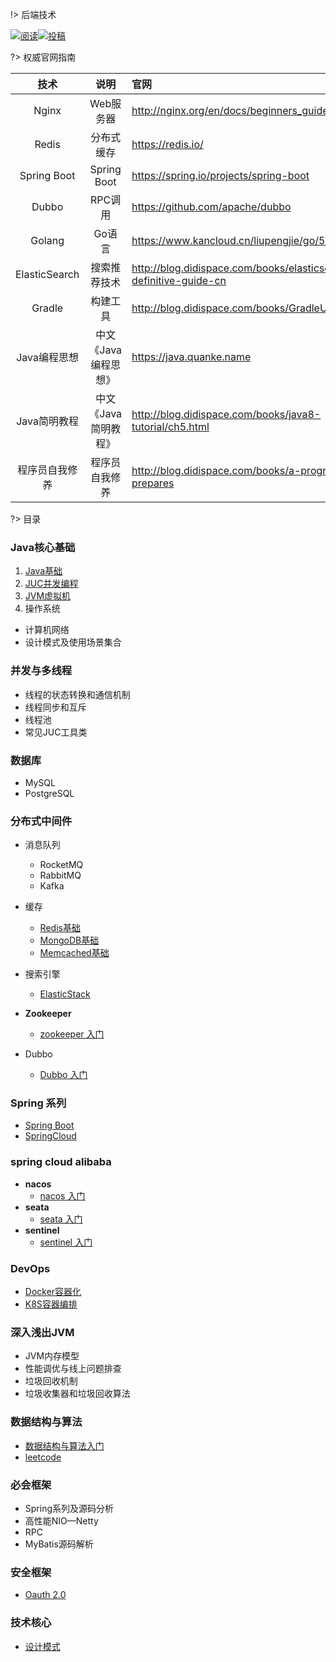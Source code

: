 !>   后端技术 

<a href="https://github.com/GitHubWxw/Study"><img src="https://img.shields.io/badge/阅读-read-brightgreen.svg" alt="阅读"></a><a href="https://github.com/GitHubWxw/Study#io"><img src="https://img.shields.io/badge/Java-面试指南-important" alt="投稿"></a>

?>  权威官网指南

|    技术     |     说明     | 官网 |
| :---------: | :----------: | :-------------------------------------------- |
|    Nginx    |  Web服务器   | http://nginx.org/en/docs/beginners_guide.html |
|    Redis    |  分布式缓存  | https://redis.io/                             |
| Spring Boot | Spring Boot | https://spring.io/projects/spring-boot        |
|    Dubbo    |   RPC调用    | https://github.com/apache/dubbo               |
|   Golang    |    Go语言    | https://www.kancloud.cn/liupengjie/go/570005  |
| ElasticSearch  |     搜索推荐技术     | http://blog.didispace.com/books/elasticsearch-definitive-guide-cn |
|     Gradle     |       构建工具       | http://blog.didispace.com/books/GradleUserGuide              |
|  Java编程思想  | 中文《Java编程思想》 | https://java.quanke.name                                     |
|  Java简明教程  | 中文《Java简明教程》 | http://blog.didispace.com/books/java8-tutorial/ch5.html      |
| 程序员自我修养 |    程序员自我修养    | http://blog.didispace.com/books/a-programmer-prepares        |

?>  目录



### Java核心基础

1. [Java基础](/后端技术/Java基础知识/Java基础/readme.md) 
2. [JUC并发编程](/后端技术/Java基础知识/JUC并发编程/readme.md) 
3. [JVM虚拟机](/后端技术/Java基础知识/JVM虚拟机/readme.md)  
4. 操作系统
- 计算机网络
- 设计模式及使用场景集合

### 并发与多线程

- 线程的状态转换和通信机制
- 线程同步和互斥
- 线程池
- 常见JUC工具类

### 数据库

- MySQL
- PostgreSQL

### 分布式中间件

- 消息队列
  - RocketMQ
  - RabbitMQ
  - Kafka
- 缓存
  - [Redis基础](/后端技术/分布式中间件/缓存/Redis基础.md) 
  - [MongoDB基础](/后端技术/分布式中间件/缓存/MongoDB基础.md) 
  - [Memcached基础](/后端技术/分布式中间件/缓存/Memcached基础.md) 
- 搜索引擎
  - [ElasticStack](/后端技术/分布式中间件/搜索引擎/README.md) 


- **Zookeeper** 
  - [zookeeper 入门](/后端技术/分布式中间件/Zookeeper/readme.md)  


- Dubbo
  - [Dubbo 入门](/后端技术/分布式中间件/Dubbo/readme.md) 

### Spring 系列

- [Spring Boot](/后端技术/Spring系列/1_SpringBoot/SpringBoot.md) 
- [SpringCloud](/后端技术/Spring系列/2_SpringCloud/springcloud.md)  

### spring cloud alibaba

- **nacos** 
  - [nacos 入门](/后端技术/SpringCloudAlibaba/nacos/nacos入门.md) 
- **seata** 
  - [seata 入门](/后端技术/SpringCloudAlibaba/seata/seata入门.md) 
- **sentinel** 
  - [sentinel 入门](/后端技术/SpringCloudAlibaba/sentinel/sentinel入门.md) 

### DevOps

- [Docker容器化](/后端技术/DevOps/Docker容器化/readme.md) 
- [K8S容器编排](/后端技术/DevOps/k8s容器编排/readme.md) 

### 深入浅出JVM

- JVM内存模型
- 性能调优与线上问题排查
- 垃圾回收机制
- 垃圾收集器和垃圾回收算法

### 数据结构与算法

- [数据结构与算法入门](/后端技术/数据结构与算法/数据结构与算法入门/readme.md) 
- [leetcode](/后端技术/数据结构与算法/leetcode/readme.md) 

### 必会框架

- Spring系列及源码分析
- 高性能NIO—Netty
- RPC
- MyBatis源码解析

### 安全框架

- [Oauth 2.0](/后端技术/安全框架/Oauth2.0.md) 

### 技术核心

- [设计模式](/后端技术/技术核心/设计模式.md) 